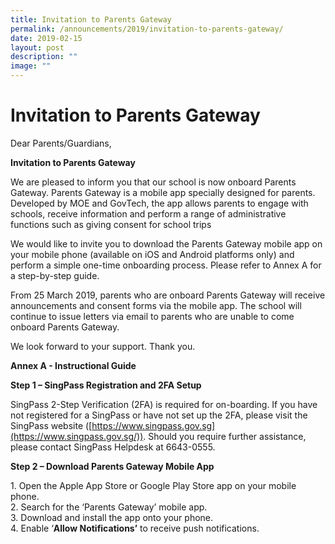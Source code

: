 ```yaml
---
title: Invitation to Parents Gateway
permalink: /announcements/2019/invitation-to-parents-gateway/
date: 2019-02-15
layout: post
description: ""
image: ""
---
```

# **Invitation to Parents Gateway**

Dear Parents/Guardians,

**Invitation to Parents Gateway**

We are pleased to inform you that our school is now onboard Parents Gateway. Parents Gateway is a mobile app specially designed for parents. Developed by MOE and GovTech, the app allows parents to engage with schools, receive information and perform a range of administrative functions such as giving consent for school trips

We would like to invite you to download the Parents Gateway mobile app on your mobile phone (available on iOS and Android platforms only) and perform a simple one-time onboarding process. Please refer to Annex A for a step-by-step guide.

From 25 March 2019, parents who are onboard Parents Gateway will receive announcements and consent forms via the mobile app. The school will continue to issue letters via email to parents who are unable to come onboard Parents Gateway.

We look forward to your support. Thank you.

**Annex A - Instructional Guide**

**Step 1 – SingPass Registration and 2FA Setup**

SingPass 2-Step Verification (2FA) is required for on-boarding. If you have not registered for a SingPass or have not set up the 2FA, please visit the SingPass website ([https://www.singpass.gov.sg](https://www.singpass.gov.sg/)). Should you require further assistance, please contact SingPass Helpdesk at 6643-0555.

**Step 2 – Download Parents Gateway Mobile App**

1\.  Open the Apple App Store or Google Play Store app on your mobile phone.   
2\.  Search for the ‘Parents Gateway’ mobile app.   
3\.  Download and install the app onto your phone.   
4\.  Enable ‘**Allow Notifications’** to receive push notifications.   